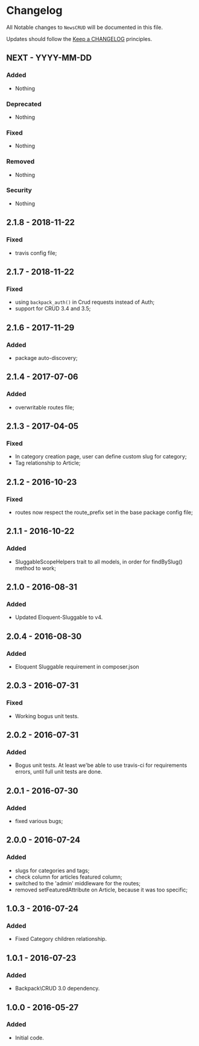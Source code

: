 # Changelog

All Notable changes to `NewsCRUD` will be documented in this file.

Updates should follow the [Keep a CHANGELOG](http://keepachangelog.com/) principles.

## NEXT - YYYY-MM-DD

### Added
- Nothing

### Deprecated
- Nothing

### Fixed
- Nothing

### Removed
- Nothing

### Security
- Nothing

## 2.1.8 - 2018-11-22

### Fixed
- travis config file;


## 2.1.7 - 2018-11-22

### Fixed
- using ```backpack_auth()``` in Crud requests instead of Auth;
- support for CRUD 3.4 and 3.5;

## 2.1.6 - 2017-11-29

### Added
- package auto-discovery;


## 2.1.4 - 2017-07-06

### Added
- overwritable routes file;


## 2.1.3 - 2017-04-05

### Fixed
- In category creation page, user can define custom slug for category;
- Tag relationship to Article;


## 2.1.2 - 2016-10-23

### Fixed
- routes now respect the route_prefix set in the base package config file;


## 2.1.1 - 2016-10-22

### Added
- SluggableScopeHelpers trait to all models, in order for findBySlug() method to work;


## 2.1.0 - 2016-08-31

### Added
- Updated Eloquent-Sluggable to v4.


## 2.0.4 - 2016-08-30

### Added
- Eloquent Sluggable requirement in composer.json


## 2.0.3 - 2016-07-31

### Fixed
- Working bogus unit tests.


## 2.0.2 - 2016-07-31

### Added
- Bogus unit tests. At least we'be able to use travis-ci for requirements errors, until full unit tests are done.



## 2.0.1 - 2016-07-30

### Added
- fixed various bugs;



## 2.0.0 - 2016-07-24

### Added
- slugs for categories and tags;
- check column for articles featured column;
- switched to the 'admin' middleware for the routes;
- removed setFeaturedAttribute on Article, because it was too specific;


## 1.0.3 - 2016-07-24

### Added
- Fixed Category children relationship.


## 1.0.1 - 2016-07-23

### Added
- Backpack\CRUD 3.0 dependency.


## 1.0.0 - 2016-05-27

### Added
- Initial code.
